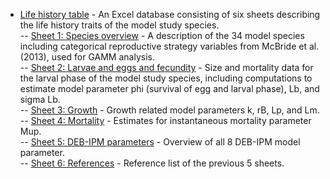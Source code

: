 - [Life history table](LIFE_HISTORY_TABLE.xlsx) - An Excel database consisting of six sheets describing the life history traits of the model study species.<br>
  -- [Sheet 1: Species overview](LIFE_HISTORY_TABLE.xlsx) - A description of the 34 model species including categorical reproductive strategy variables from McBride et al. (2013), used for GAMM analysis. <br>
  -- [Sheet 2: Larvae and eggs and fecundity](LIFE_HISTORY_TABLE.xlsx) - Size and mortality data for the larval phase of the model study species, including computations to estimate model parameter phi (survival of egg and larval phase), Lb, and sigma Lb. <br>
  -- [Sheet 3: Growth](LIFE_HISTORY_TABLE.xlsx) - Growth related model parameters k, rB, Lp, and Lm. <br>
  -- [Sheet 4: Mortality](LIFE_HISTORY_TABLE.xlsx) - Estimates for instantaneous mortality parameter Mup. <br>
  -- [Sheet 5: DEB-IPM parameters](LIFE_HISTORY_TABLE.xlsx) - Overview of all 8 DEB-IPM model parameter. <br>
  -- [Sheet 6: References](LIFE_HISTORY_TABLE.xlsx) - Reference list of the previous 5 sheets. <br>
